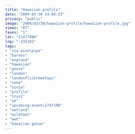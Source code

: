 ```yaml
---
title: "Hawaiian profile"
date: "2009-03-30 14:00:33"
privacy: "public"
image: "2009/03/30/hawaiian-profile/hawaiian-profile.jpg"
views: "87"
faves: "1"
lat: "51477086"
lng: "-235165"
tags:
- "via-pixelpipe"
- "barnes"
- "england"
- "hawaiian"
- "goose"
- "london"
- "londonflickrmeetups"
- "nene"
- "ninja"
- "profile"
- "trust"
- "uk"
- "upcoming:event=1747198"
- "wetland"
- "wildfowl"
- "wwt"
- "hawaiian goose"
---
```

<a href="/photos/2009/03/30/hawaiian-profile"></a>
